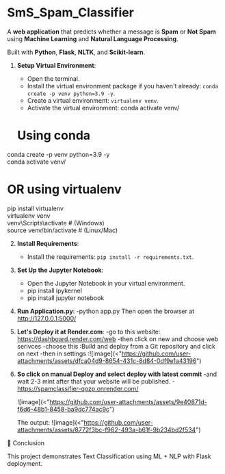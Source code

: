 # SmS_Spam_Classifier

A **web application** that predicts whether a message is **Spam** or **Not Spam** using **Machine Learning** and **Natural Language Processing**.  

Built with **Python**, **Flask**, **NLTK**, and **Scikit-learn**.  

1. **Setup Virtual Environment**:
   - Open the terminal.
   - Install the virtual environment package if you haven't already: `conda create -p venv python=3.9 -y`.
   - Create a virtual environment: `virtualenv venv`.
   - Activate the virtual environment:
    conda activate venv/

    # Using conda  
conda create -p venv python=3.9 -y  
conda activate venv/

# OR using virtualenv  
pip install virtualenv  
virtualenv venv  
venv\Scripts\activate   # (Windows)  
source venv/bin/activate  # (Linux/Mac)



2. **Install Requirements**:
   - Install the requirements: `pip install -r requirements.txt`.

3. **Set Up the Jupyter Notebook**:
   - Open the Jupyter Notebook in your virtual environment.
   - pip install ipykernel
   - pip install jupyter notebook

4. **Run Application.py**:
   -python app.py
   Then open the browser at http://127.0.0.1:5000/

5. **Let's Deploy it at Render.com**:
   -go to this website: https://dashboard.render.com/web
   -then click on new and choose web serivces
   -choose this :Build and deploy from a Git repository and click on next
   -then in settings :![image](<"https://github.com/user-attachments/assets/dfca04d9-8654-431c-8d84-0df9e1a43196")


6. **So click on manual Deploy and select deploy with latest commit**
   -and wait 2-3 mint after that your website will be published.
   -https://spamclassifier-qozp.onrender.com/

   ![image](<"https://github.com/user-attachments/assets/9e40871d-f6d6-48b1-8458-ba9dc774ac9c")

   The output:
   ![image](<"https://github.com/user-attachments/assets/8772f3bc-f962-493a-b61f-9b234bd2f534")


   
🙌 Conclusion

This project demonstrates Text Classification using ML + NLP with Flask deployment.

